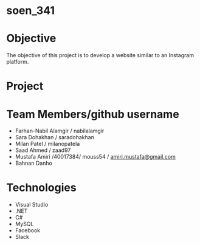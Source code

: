 # soen_341

# Objective
The objective of this project is to develop a website similar to an Instagram platform.

# Project

# Team Members/github username
- Farhan-Nabil Alamgir / nabilalamgir
- Sara Dohakhan / saradohakhan
- Milan Patel / milanopatela
- Saad Ahmed / zaad97
- Mustafa Amiri /40017384/ mouss54 / amiri.mustafa@gmail.com
- Bahnan Danho

# Technologies
- Visual Studio
- .NET
- C#
- MySQL
- Facebook
- Slack
